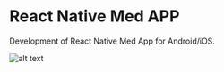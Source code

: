 # React Native Med APP

Development of React Native Med App for Android/iOS.

![alt text](https://res.cloudinary.com/swietyon/image/upload/v1646045141/1_fswvx9.jpg)

